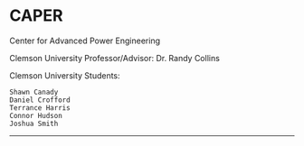 # CAPER
Center for Advanced Power Engineering

Clemson University Professor/Advisor:
	Dr. Randy Collins

Clemson University Students:

	Shawn Canady
	Daniel Crofford
	Terrance Harris
	Connor Hudson
	Joshua Smith

-------------------------------------